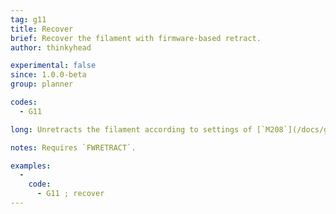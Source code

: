 ```yaml
---
tag: g11
title: Recover
brief: Recover the filament with firmware-based retract.
author: thinkyhead

experimental: false
since: 1.0.0-beta
group: planner

codes:
  - G11

long: Unretracts the filament according to settings of [`M208`](/docs/gcode/M208.html).

notes: Requires `FWRETRACT`.

examples:
  -
    code:
      - G11 ; recover
---
```

